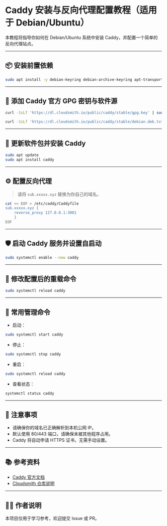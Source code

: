 # Caddy 安装与反向代理配置教程（适用于 Debian/Ubuntu）

本教程将指导你如何在 Debian/Ubuntu 系统中安装 Caddy，并配置一个简单的反向代理站点。

---

## 📦 安装前置依赖

```bash
sudo apt install -y debian-keyring debian-archive-keyring apt-transport-https
```

---

## 🔑 添加 Caddy 官方 GPG 密钥与软件源

```bash
curl -1sLf 'https://dl.cloudsmith.io/public/caddy/stable/gpg.key' | sudo gpg --dearmor -o /usr/share/keyrings/caddy-stable-archive-keyring.gpg

curl -1sLf 'https://dl.cloudsmith.io/public/caddy/stable/debian.deb.txt' | sudo tee /etc/apt/sources.list.d/caddy-stable.list
```

---

## 🔄 更新软件包并安装 Caddy

```bash
sudo apt update
sudo apt install caddy
```

---

## ⚙️ 配置反向代理

> 请将 `sub.xxxxx.xyz` 替换为你自己的域名。

```bash
cat << EOF > /etc/caddy/Caddyfile
sub.xxxxx.xyz {
    reverse_proxy 127.0.0.1:3001
    }
EOF
```

---

## 🛡️ 启动 Caddy 服务并设置自启动

```bash
sudo systemctl enable --now caddy
```

---

## 🔁 修改配置后的重载命令

```bash
sudo systemctl reload caddy
```

---

## 🔧 常用管理命令

- 启动：

```bash
sudo systemctl start caddy
```

- 停止：

```bash
sudo systemctl stop caddy
```

- 重启：

```bash
sudo systemctl reload caddy
```

- 查看状态：

```bash
systemctl status caddy
```

---

## 📌 注意事项

- 请确保你的域名已正确解析到本机公网 IP。
- 默认使用 80/443 端口，请确保未被其他程序占用。
- Caddy 将自动申请 HTTPS 证书，无需手动设置。

---

## 📚 参考资料

- [Caddy 官方文档](https://caddyserver.com/docs/)
- [Cloudsmith 仓库说明](https://dl.cloudsmith.io/public/caddy/stable/)

---

## 🧑‍💻 作者说明

本项目仅用于学习参考，欢迎提交 Issue 或 PR。
